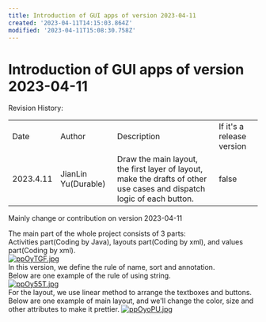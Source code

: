 ```yaml
---
title: Introduction of GUI apps of version 2023-04-11
created: '2023-04-11T14:15:03.864Z'
modified: '2023-04-11T15:08:30.758Z'
---
```


# Introduction of GUI apps of version 2023-04-11

Revision History:

<table><tbody><tr>
<td>Date</td><td>Author</td><td>Description</td><td>If it's a release version</td>
</tr><tr>
<td>2023.4.11</td><td>JianLin Yu(Durable)</td><td>Draw the main layout, the first layer of layout, make the drafts of other use cases and dispatch logic of each button.</td><td>false</td>
</tr><tr>
</tr></tbody></table>

Mainly change or contribution on version 2023-04-11

The main part of the whole project consists of 3 parts:</br>
Activities part(Coding by Java), layouts part(Coding by xml), and values part(Coding by xml).</br>
[![ppOyTGF.jpg](https://s1.ax1x.com/2023/04/11/ppOyTGF.jpg)](https://imgse.com/i/ppOyTGF)
</br>
In this version, we define the rule of name, sort and annotation.</br>
Below are one example of the rule of using string.</br>
[![ppOy55T.jpg](https://s1.ax1x.com/2023/04/11/ppOy55T.jpg)](https://imgse.com/i/ppOy55T)
</br>
For the layout, we use linear method to arrange the textboxes and buttons.</br>
Below are one example of main layout, and we'll change the color, size and other attributes to make it prettier.
[![ppOyoPU.jpg](https://s1.ax1x.com/2023/04/11/ppOyoPU.jpg)](https://imgse.com/i/ppOyoPU)

